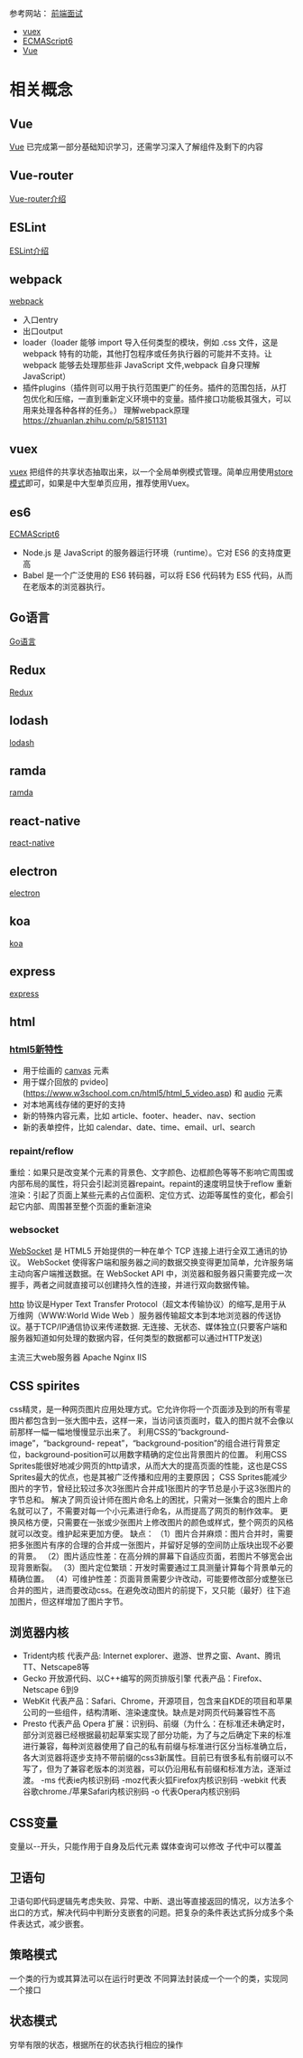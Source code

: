 参考网站：
[前端面试](https://www.jianshu.com/p/70ff586f8e96?utm_source=desktop&utm_medium=timeline)
+ [vuex](#vuex)
+ [ECMAScript6](#es6)
+ [Vue](#vue)
# 相关概念
## Vue
[Vue](https://cn.vuejs.org/v2/guide/)
已完成第一部分基础知识学习，还需学习深入了解组件及剩下的内容
## Vue-router
[Vue-router介绍](https://router.vuejs.org/zh/)
## ESLint
[ESLint介绍](https://eslint.bootcss.com/)
## webpack
[webpack](https://www.webpackjs.com/concepts/)
+ 入口entry
+ 出口output
+ loader（loader 能够 import 导入任何类型的模块，例如 .css 文件，这是 webpack 特有的功能，其他打包程序或任务执行器的可能并不支持。让 webpack 能够去处理那些非 JavaScript 文件,webpack 自身只理解 JavaScript）
+ 插件plugins（插件则可以用于执行范围更广的任务。插件的范围包括，从打包优化和压缩，一直到重新定义环境中的变量。插件接口功能极其强大，可以用来处理各种各样的任务。）
理解webpack原理 https://zhuanlan.zhihu.com/p/58151131
## vuex
[vuex](https://vuex.vuejs.org/zh/)
把组件的共享状态抽取出来，以一个全局单例模式管理。简单应用使用[store模式](https://cn.vuejs.org/v2/guide/state-management.html#%E7%AE%80%E5%8D%95%E7%8A%B6%E6%80%81%E7%AE%A1%E7%90%86%E8%B5%B7%E6%AD%A5%E4%BD%BF%E7%94%A8/)即可，如果是中大型单页应用，推荐使用Vuex。
## es6
[ECMAScript6](https://es6.ruanyifeng.com/#docs/intro)
+ Node.js 是 JavaScript 的服务器运行环境（runtime）。它对 ES6 的支持度更高
+ Babel 是一个广泛使用的 ES6 转码器，可以将 ES6 代码转为 ES5 代码，从而在老版本的浏览器执行。
## Go语言
[Go语言](https://www.runoob.com/go/go-program-structure.html)

## Redux
[Redux](https://www.redux.org.cn/)
## lodash
[lodash](https://www.lodashjs.com/)
## ramda
[ramda](https://ramda.cn/)
## react-native
[react-native](https://reactnative.cn/)
## electron
[electron](http://www.electronjs.org/docs)
## koa
[koa](https://koa.bootcss.com/)
## express
[express](https://www.expressjs.com.cn/)

## html
### [html5新特性](https://www.w3school.com.cn/html5/html_5_intro.asp)
+ 用于绘画的 [canvas](https://www.w3school.com.cn/html5/html_5_canvas.asp) 元素
+ 用于媒介回放的 pvideo](https://www.w3school.com.cn/html5/html_5_video.asp) 和 [audio](https://www.w3school.com.cn/html5/html_5_audio.asp) 元素
+ 对本地离线存储的更好的支持
+ 新的特殊内容元素，比如 article、footer、header、nav、section
+ 新的表单控件，比如 calendar、date、time、email、url、search

### repaint/reflow
重绘：如果只是改变某个元素的背景色、文字颜色、边框颜色等等不影响它周围或内部布局的属性，将只会引起浏览器repaint。repaint的速度明显快于reflow
重新渲染：引起了页面上某些元素的占位面积、定位方式、边距等属性的变化，都会引起它内部、周围甚至整个页面的重新渲染

### websocket
[WebSocket](https://www.runoob.com/html/html5-websocket.html) 是 HTML5 开始提供的一种在单个 TCP 连接上进行全双工通讯的协议。
WebSocket 使得客户端和服务器之间的数据交换变得更加简单，允许服务端主动向客户端推送数据。在 WebSocket API 中，浏览器和服务器只需要完成一次握手，两者之间就直接可以创建持久性的连接，并进行双向数据传输。

[http](https://www.runoob.com/http/http-intro.html) 协议是Hyper Text Transfer Protocol（超文本传输协议）的缩写,是用于从万维网（WWW:World Wide Web ）服务器传输超文本到本地浏览器的传送协议。基于TCP/IP通信协议来传递数据.
无连接、无状态、媒体独立(只要客户端和服务器知道如何处理的数据内容，任何类型的数据都可以通过HTTP发送)

主流三大web服务器 Apache Nginx IIS

## CSS spirites
css精灵，是一种网页图片应用处理方式。它允许你将一个页面涉及到的所有零星图片都包含到一张大图中去，这样一来，当访问该页面时，载入的图片就不会像以前那样一幅一幅地慢慢显示出来了。
利用CSS的“background-image”，“background- repeat”，“background-position”的组合进行背景定位，background-position可以用数字精确的定位出背景图片的位置。
利用CSS Sprites能很好地减少网页的http请求，从而大大的提高页面的性能，这也是CSS Sprites最大的优点，也是其被广泛传播和应用的主要原因；
CSS Sprites能减少图片的字节，曾经比较过多次3张图片合并成1张图片的字节总是小于这3张图片的字节总和。
解决了网页设计师在图片命名上的困扰，只需对一张集合的图片上命名就可以了，不需要对每一个小元素进行命名，从而提高了网页的制作效率。
更换风格方便，只需要在一张或少张图片上修改图片的颜色或样式，整个网页的风格就可以改变。维护起来更加方便。
缺点：
（1）图片合并麻烦：图片合并时，需要把多张图片有序的合理的合并成一张图片，并留好足够的空间防止版块出现不必要的背景。
（2）图片适应性差：在高分辨的屏幕下自适应页面，若图片不够宽会出现背景断裂。
（3）图片定位繁琐：开发时需要通过工具测量计算每个背景单元的精确位置。
（4）可维护性差：页面背景需要少许改动，可能要修改部分或整张已合并的图片，进而要改动css。在避免改动图片的前提下，又只能（最好）往下追加图片，但这样增加了图片字节。

## 浏览器内核
+ Trident内核 代表产品: Internet explorer、遨游、世界之窗、Avant、腾讯TT、Netscape8等
+ Gecko 开放源代码、以C++编写的网页排版引擎  代表产品：Firefox、Netscape 6到9
+ WebKit 代表产品：Safari、Chrome，开源项目，包含来自KDE的项目和苹果公司的一些组件，结构清晰、渲染速度快。缺点是对网页代码兼容性不高
+ Presto 代表产品 Opera 
扩展：识别码、前缀（为什么：在标准还未确定时，部分浏览器已经根据最初起草案实现了部分功能，为了与之后确定下来的标准进行兼容，每种浏览器使用了自己的私有前缀与标准进行区分当标准确立后，各大浏览器将逐步支持不带前缀的css3新属性。目前已有很多私有前缀可以不写了，但为了兼容老版本的浏览器，可以仍沿用私有前缀和标准方法，逐渐过渡。
-ms 代表ie内核识别码
-moz代表火狐Firefox内核识别码
-webkit 代表谷歌chrome./苹果Safari内核识别码
-o 代表Opera内核识别码


## CSS变量
变量以--开头，只能作用于自身及后代元素
媒体查询可以修改
子代中可以覆盖

## 卫语句
卫语句即代码逻辑先考虑失败、异常、中断、退出等直接返回的情况，以方法多个出口的方式，解决代码中判断分支嵌套的问题。把复杂的条件表达式拆分成多个条件表达式，减少嵌套。

## 策略模式
一个类的行为或其算法可以在运行时更改
不同算法封装成一个一个的类，实现同一个接口

## 状态模式
穷举有限的状态，根据所在的状态执行相应的操作

